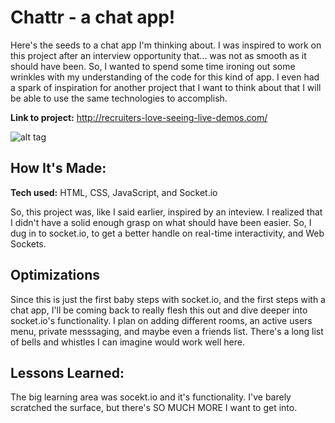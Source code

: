 # Chattr - a chat app!

Here's the seeds to a chat app I'm thinking about. I was inspired to work on this project after an interview opportunity that... was not as smooth as it should have been. So, I wanted to spend some time ironing out some wrinkles with my understanding of the code for this kind of app. I even had a spark of inspiration for another project that I want to think about that I will be able to use the same technologies to accomplish.

**Link to project:** http://recruiters-love-seeing-live-demos.com/

![alt tag](http://placecorgi.com/1200/650)

## How It's Made:

**Tech used:** HTML, CSS, JavaScript, and Socket.io

So, this project was, like I said earlier, inspired by an inteview. I realized that I didn't have a solid enough grasp on what should have been easier. So, I dug in to socket.io, to get a better handle on real-time interactivity, and Web Sockets.

## Optimizations

Since this is just the first baby steps with socket.io, and the first steps with a chat app, I'll be coming back to really flesh this out and dive deeper into socket.io's functionality. I plan on adding different rooms, an active users menu, private messsaging, and maybe even a friends list. There's a long list of bells and whistles I can imagine would work well here.

## Lessons Learned:

The big learning area was socekt.io and it's functionality. I've barely scratched the surface, but there's SO MUCH MORE I want to get into.

<!-- ## Examples:

Take a look at some of my other work!

**Example1:** https://github.com/leroialfonse/#

**Example2:** https://github.com/leroialfonse/#

**Example3:** https://github.com/leroialfonse/# -->
